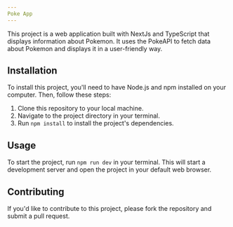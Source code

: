 ```yaml
---
Poke App
---
```


This project is a web application built with NextJs and TypeScript that displays information about Pokemon. It uses the PokeAPI to fetch data about Pokemon and displays it in a user-friendly way.

## Installation

To install this project, you'll need to have Node.js and npm installed on your computer. Then, follow these steps:

1. Clone this repository to your local machine.
2. Navigate to the project directory in your terminal.
3. Run `npm install` to install the project's dependencies.

## Usage

To start the project, run `npm run dev` in your terminal. This will start a development server and open the project in your default web browser.

## Contributing

If you'd like to contribute to this project, please fork the repository and submit a pull request.
